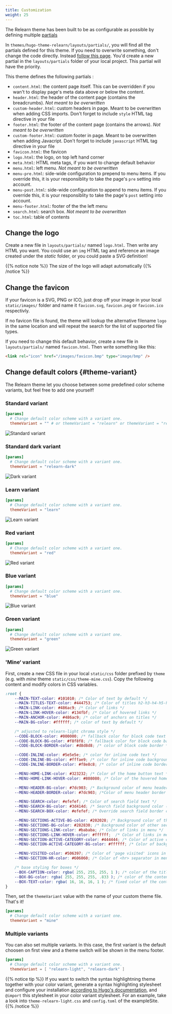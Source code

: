 ```yaml
---
title: Customization
weight: 25
---
```


The Relearn theme has been built to be as configurable as possible by defining multiple [partials](https://gohugo.io/templates/partials/)

In `themes/hugo-theme-relearn/layouts/partials/`, you will find all the partials defined for this theme. If you need to overwrite something, don't change the code directly. Instead [follow this page](https://gohugo.io/themes/customizing/). You'd create a new partial in the `layouts/partials` folder of your local project. This partial will have the priority.

This theme defines the following partials :

- `content.html`: the content page itself. This can be overridden if you wan't to display page's meta data above or below the content.
- `header.html`: the header of the content page (contains the breadcrumbs). _Not meant to be overwritten_
- `custom-header.html`: custom headers in page. Meant to be overwritten when adding CSS imports. Don't forget to include `style` HTML tag directive in your file
- `footer.html`: the footer of the content page (contains the arrows). _Not meant to be overwritten_
- `custom-footer.html`:  custom footer in page. Meant to be overwritten when adding Javacript. Don't forget to include `javascript` HTML tag directive in your file
- `favicon.html`: the favicon
- `logo.html`: the logo, on top left hand corner
- `meta.html`: HTML meta tags, if you want to change default behavior
- `menu.html`: left menu. _Not meant to be overwritten_
- `menu-pre.html`: side-wide configuration to prepend to menu items. If you override this, it is your responsiblity to take the page's `pre` setting into account.
- `menu-post.html`: side-wide configuration to append to menu items. If you override this, it is your responsiblity to take the page's `post` setting into account.
- `menu-footer.html`: footer of the the left menu
- `search.html`: search box. _Not meant to be overwritten_
- `toc.html`: table of contents

## Change the logo

Create a new file in `layouts/partials/` named `logo.html`. Then write any HTML you want.
You could use an `img` HTML tag and reference an image created under the *static* folder, or you could paste a SVG definition!

{{% notice note %}}
The size of the logo will adapt automatically
{{% /notice %}}

## Change the favicon

If your favicon is a SVG, PNG or ICO, just drop off your image in your local `static/images/` folder and name it `favicon.svg`, `favicon.png` or `favicon.ico` respectivly.

If no favicon file is found, the theme will lookup the alternative filename `logo` in the same location and will repeat the search for the list of supported file types.

If you need to change this default behavior, create a new file in `layouts/partials/` named `favicon.html`. Then write something like this:

```html
<link rel="icon" href="/images/favicon.bmp" type="image/bmp" />
```

## Change default colors {#theme-variant}

The Relearn theme let you choose between some predefined color scheme variants, but feel free to add one yourself!

### Standard variant

```toml
[params]
  # Change default color scheme with a variant one.
  themeVariant = "" # or themeVariant = "relearn" or themeVariant = "relearn-light"
```

![Standard variant](images/standard-variant.png?width=60pc)

### Standard dark variant

```toml
[params]
  # Change default color scheme with a variant one.
  themeVariant = "relearn-dark"
```

![Dark variant](images/standard-dark-variant.png?width=60pc)

### Learn variant

```toml
[params]
  # Change default color scheme with a variant one.
  themeVariant = "learn"
```

![Learn variant](images/learn-variant.png?width=60pc)

### Red variant

```toml
[params]
  # Change default color scheme with a variant one.
  themeVariant = "red"
```

![Red variant](images/red-variant.png?width=60pc)

### Blue variant

```toml
[params]
  # Change default color scheme with a variant one.
  themeVariant = "blue"
```

![Blue variant](images/blue-variant.png?width=60pc)

### Green variant

```toml
[params]
  # Change default color scheme with a variant one.
  themeVariant = "green"
```

![Green variant](images/green-variant.png?width=60pc)

### 'Mine‘ variant

First, create a new CSS file in your local `static/css` folder prefixed by `theme` (e.g. with _mine_ theme `static/css/theme-mine.css`). Copy the following content and modify colors in CSS variables.

```css
:root {
    --MAIN-TEXT-color: #101010; /* Color of text by default */
    --MAIN-TITLES-TEXT-color: #444753; /* Color of titles h2-h3-h4-h5-h6 */
    --MAIN-LINK-color: #486ac9; /* Color of links */
    --MAIN-LINK-HOVER-color: #134fbf; /* Color of hovered links */
    --MAIN-ANCHOR-color: #486ac9; /* color of anchors on titles */
    --MAIN-BG-color: #ffffff; /* color of text by default */

    /* adjusted to relearn-light chroma style */
    --CODE-BLOCK-color: #000000; /* fallback color for block code text */
    --CODE-BLOCK-BG-color: #f8f8f8; /* fallback color for block code background */
    --CODE-BLOCK-BORDER-color: #d8d8d8; /* color of block code border */

    --CODE-INLINE-color: #5e5e5e; /* color for inline code text */
    --CODE-INLINE-BG-color: #fffae9; /* color for inline code background */
    --CODE-INLINE-BORDER-color: #f8e8c8; /* color of inline code border */

    --MENU-HOME-LINK-color: #323232; /* Color of the home button text */
    --MENU-HOME-LINK-HOVER-color: #808080; /* Color of the hovered home button text */

    --MENU-HEADER-BG-color: #7dc903; /* Background color of menu header */
    --MENU-HEADER-BORDER-color: #7dc903; /*Color of menu header border */

    --MENU-SEARCH-color: #efefef; /* Color of search field text */
    --MENU-SEARCH-BG-color: #3d414d; /* Search field background color (by default borders + icons) */
    --MENU-SEARCH-BOX-color: #efefef; /* Override search field border color */

    --MENU-SECTIONS-ACTIVE-BG-color: #202028; /* Background color of the active section and its children */
    --MENU-SECTIONS-BG-color: #282830; /* Background color of other sections */
    --MENU-SECTIONS-LINK-color: #bababa; /* Color of links in menu */
    --MENU-SECTIONS-LINK-HOVER-color: #ffffff;  /* Color of links in menu, when hovered */
    --MENU-SECTION-ACTIVE-CATEGORY-color: #444444; /* Color of active category text */
    --MENU-SECTION-ACTIVE-CATEGORY-BG-color: #ffffff; /* Color of background for the active category (only) */

    --MENU-VISITED-color: #506397; /* Color of 'page visited' icons in menu */
    --MENU-SECTION-HR-color: #606060; /* Color of <hr> separator in menu */

    /* base styling for boxes */
    --BOX-CAPTION-color: rgba( 255, 255, 255, 1 ); /* color of the title text */
    --BOX-BG-color: rgba( 255, 255, 255, .833 ); /* color of the content background */
    --BOX-TEXT-color: rgba( 16, 16, 16, 1 ); /* fixed color of the content text */
}
```

Then, set the `themeVariant` value with the name of your custom theme file. That's it!

```toml
[params]
  # Change default color scheme with a variant one.
  themeVariant = "mine"
```

### Multiple variants

You can also set multiple variants. In this case, the first variant is the default choosen on first view and a theme switch will be shown in the menu footer.

```toml
[params]
  # Change default color scheme with a variant one.
  themeVariant = [ "relearn-light", "relearn-dark" ]
```

{{% notice tip %}}
If you want to switch the syntax highlightning theme together with your color variant, generate a syntax highlighting stylesheet and configure your installation [according to Hugo's documentation](https://gohugo.io/content-management/syntax-highlighting/),  and `@import` this stylesheet in your color variant stylesheet. For an example, take a look into `theme-relearn-light.css` and `config.toml` of the exampleSite.
{{% /notice %}}
